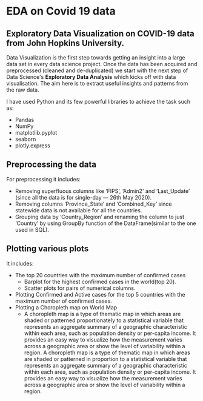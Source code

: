 # EDA on Covid 19 data

## Exploratory Data Visualization on COVID-19 data from John Hopkins University.

Data Visualization is the first step towards getting an insight into a large data set in every data science project. Once the data has been acquired and preprocessed (cleaned and de-duplicated) we start with the next step of Data Science's **Exploratory Data Analysis** which kicks off with data visualisation. The aim here is to extract useful insights and patterns from the raw data.

I have used Python and its few powerful libraries to achieve the task such as:
* Pandas
* NumPy
* matplotlib.pyplot
* seaborn
* plotly.express

## Preprocessing the data

For preprocessing it includes:
* Removing superfluous columns like ‘FIPS’, ‘Admin2' and ‘Last_Update’ (since all the data is for single-day — 26th May 2020).
* Removing columns ‘Province_State’ and ‘Combined_Key’ since statewide data is not available for all the countries.
* Grouping data by ‘Country_Region’ and renaming the column to just ‘Country’ by using GroupBy function of the DataFrame(similar to the one used in SQL).

## Plotting various plots

It includes:
* The top 20 countries with the maximum number of confirmed cases
  * Barplot for the highest confirmed cases in the world(top 20).
  * Scatter plots for pairs of numerical columns.
* Plotting Confirmed and Active cases for the top 5 countries with the maximum number of confirmed cases.
* Plotting a Choropleth map on World Map
  * A choropleth map is a type of thematic map in which areas are shaded or patterned proportionately to a statistical variable that represents an aggregate summary of a geographic characteristic within each area, such as population density or per-capita income. It provides an easy way to visualize how the measurement varies across a geographic area or show the level of variability within a region. A choropleth map is a type of thematic map in which areas are shaded or patterned in proportion to a statistical variable that represents an aggregate summary of a geographic characteristic within each area, such as population density or per-capita income. It provides an easy way to visualize how the measurement varies across a geographic area or show the level of variability within a region.




